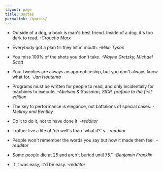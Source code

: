 ```yaml
---
layout: page
title: Quotes
permalink: /quotes/
---
```


* Outside of a dog, a book is man's best friend. Inside of a dog, it's too dark to read. 
*-Groucho Marx*

* Everybody got a plan till they hit in mouth.
*-Mike Tyson*

* You miss 100% of the shots you don't take. 
*-Wayne Gretzky, Michael Scott*

* Your twenties are always an apprenticeship, but you don't always know what for.
*-Jan Houtema*

* Programs must be written for people to read, and only incidentally for machines to execute.
*-Abelson & Sussman, SICP, preface to the first edition*

* The key to performance is elegance, not battalions of special cases.
*-McIlroy and Bentley*

* Do it to do it, not to have done it.
*-redditor*

* I rather live a life of 'oh well's than 'what if?' s.
*-redditor*

* People won't remember the words you say but how it made them feel.
*-redditor*

* Some people die at 25 and aren't buried until 75." 
*-Benjamin Franklin*

* If it was easy, it'd be easy.
*-redditor*

